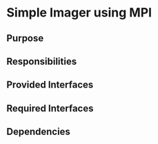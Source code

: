 # Simple Imager using MPI 

## Purpose

## Responsibilities

## Provided Interfaces

## Required Interfaces

## Dependencies
